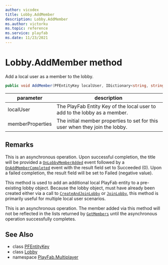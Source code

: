 ```yaml
---
author: vicodex
title: Lobby.AddMember
description: Lobby.AddMember
ms.author: victorku
ms.topic: reference
ms.service: playfab
ms.date: 11/23/2021
---
```


# Lobby.AddMember method

Add a local user as a member to the lobby.

```csharp
public void AddMember(PFEntityKey localUser, IDictionary<string, string> memberProperties)
```

| parameter | description |
| --- | --- |
| localUser | The PlayFab Entity Key of the local user to add to the lobby as a member. |
| memberProperties | The initial member properties to set for this user when they join the lobby. |

## Remarks

This is an asynchronous operation. Upon successful completion, the title will be provided a [`OnLobbyMemberAdded`](../PlayFabMultiplayer/OnLobbyMemberAdded.md) event followed by a [`OnAddMemberCompleted`](../PlayFabMultiplayer/OnAddMemberCompleted.md) event with the result field set to Succeeded (0). Upon a failed completion, the result field will be set to Failed (negative value).

This method is used to add an additional local PlayFab entity to a pre-existing lobby object. Because the lobby object, must have already been created either via a call to [`CreateAndJoinLobby`](../PlayFabMultiplayer/CreateAndJoinLobby.md) or [`JoinLobby`](../PlayFabMultiplayer/JoinLobby.md), this method is primarily useful for multiple local user scenarios.

This is an asynchronous operation. The member added via this method will not be reflected in the lists returned by [`GetMembers`](./GetMembers.md) until the asynchronous operation successfully completes.

## See Also

* class [PFEntityKey](../PFEntityKey.md)
* class [Lobby](../Lobby.md)
* namespace [PlayFab.Multiplayer](../../PlayFabMultiplayerSDK.md)

